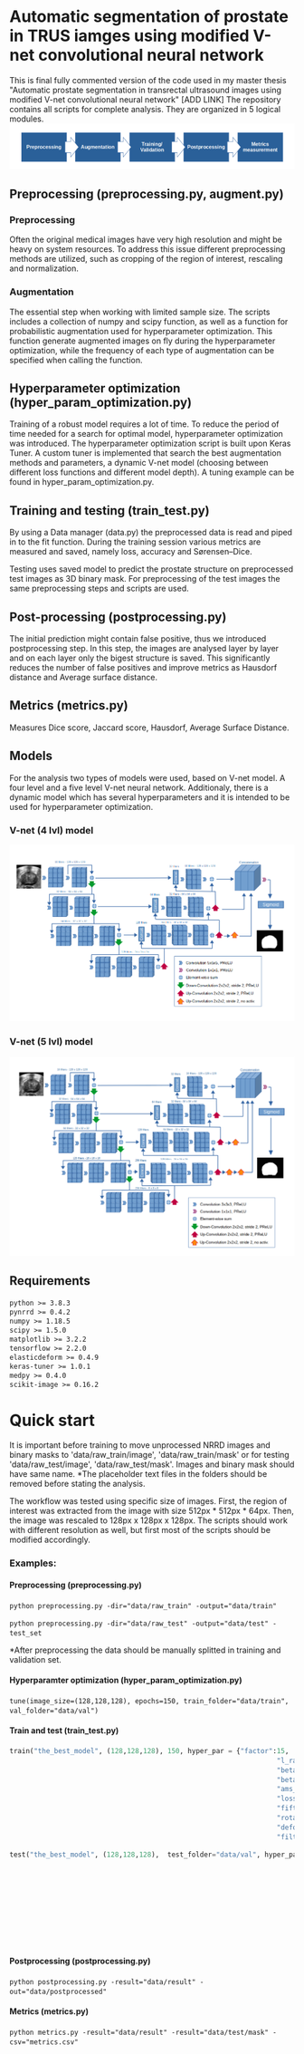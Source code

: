 # Automatic segmentation of prostate in TRUS iamges using modified V-net convolutional neural network

This is final fully commented version of the code used in my master thesis "Automatic prostate segmentation in transrectal ultrasound images using modified V-net convolutional neural network" [ADD LINK]
The repository contains all scripts for complete analysis. They are organized in 5 logical modules.
![workflow](figures/workflow.png)

## Preprocessing (preprocessing.py, augment.py)
### Preprocessing
Often the original medical images have very high resolution and might be heavy on system resources. To address this issue different preprocessing methods are utilized, such as cropping of the region of interest, rescaling and normalization.

### Augmentation
The essential step when working with limited sample size. The scripts includes a collection of numpy and scipy function, as well as a function for probabilistic augmentation used for hyperparameter optimization. This function generate augmented images on fly during the hyperparameter optimization, while the frequency of each type of augmentation can be specified when calling the function.

## Hyperparameter optimization (hyper_param_optimization.py)

Training of a robust model requires a lot of time. To reduce the period of time needed for a search for optimal model, hyperparameter optimization was introduced. The hyperparameter optimization script is built upon Keras Tuner. A custom tuner is implemented that search the best augmentation methods and parameters, a dynamic V-net model (choosing between different loss functions and different model depth). A tuning example can be found in hyper_param_optimization.py.

## Training and testing (train_test.py)
By using a Data manager (data.py) the preprocessed data is read and piped in to the fit function. During the training session various metrics are measured and saved, namely loss, accuracy and Sørensen–Dice. 

Testing uses saved model to predict the prostate structure on preprocessed test images as 3D binary mask. For preprocessing of the test images the same preprocessing steps and scripts are used.


## Post-processing (postprocessing.py)
The initial prediction might contain false positive, thus we introduced postprocessing step. In this step, the images are analysed layer by layer and on each layer only the bigest structure is saved. This significantly reduces the number of false positives and improve metrics as Hausdorf distance and Average surface distance.

## Metrics (metrics.py)
Measures Dice score, Jaccard score, Hausdorf, Average Surface Distance.

## Models
For the analysis two types of models were used, based on V-net model. A four level and a five level V-net neural network. Additionaly, there is a dynamic model which has several hyperparameters and it is intended to be used for hyperparameter optimization.

### V-net (4 lvl) model
![4 lvl model](figures/Vnet%20network%20model%204lvl.png)

### V-net (5 lvl) model
![5 lvl model](figures/Vnet%20network%20model%205lvl.png)

## Requirements
```
python >= 3.8.3
pynrrd >= 0.4.2
numpy >= 1.18.5
scipy >= 1.5.0
matplotlib >= 3.2.2
tensorflow >= 2.2.0
elasticdeform >= 0.4.9
keras-tuner >= 1.0.1
medpy >= 0.4.0
scikit-image >= 0.16.2
```

# Quick start

It is important before training to move unprocessed NRRD images and binary masks to 'data/raw_train/image', 'data/raw_train/mask' or for testing 'data/raw_test/image', 'data/raw_test/mask'. Images and binary mask should have same name. 
*The placeholder text files in the folders should be removed before stating the analysis.

The workflow was tested using specific size of images. First, the region of interest was extracted from the image with size 512px * 512px * 64px. Then, the image was rescaled to 128px x 128px x 128px. The scripts should work with different resolution as well, but first most of the scripts should be modified accordingly.

### Examples:
#### Preprocessing (preprocessing.py)
`python preprocessing.py -dir="data/raw_train" -output="data/train"`

`python preprocessing.py -dir="data/raw_test" -output="data/test" -test_set`

*After preprocessing the data should be manually splitted in training and validation set.

#### Hyperparamter optimization (hyper_param_optimization.py)
`tune(image_size=(128,128,128), epochs=150, train_folder="data/train", val_folder="data/val")`

#### Train and test (train_test.py)
```python
train("the_best_model", (128,128,128), 150, hyper_par = {"factor":15,
                                                                  "l_rate":0.0001,
                                                                  "beta1":0.43649430628078034,
                                                                  "beta2":0.5898459767675351,
                                                                  "ams_grad":False,
                                                                  "loss":"jaccard",
                                                                  "fifth":True,
                                                                  "rotate":0.533,
                                                                  "deform":0.901,
                                                                  "filters":0.370})
```

```python
test("the_best_model", (128,128,128),  test_folder="data/val", hyper_par = {"factor":15,
                                                                                   "l_rate":0.0001,
                                                                                   "beta1":0.43649430628078034,
                                                                                   "beta2":0.5898459767675351,
                                                                                   "ams_grad":False,
                                                                                   "loss":"jaccard",
                                                                                   "fifth":True,
                                                                                   "rotate":0.533,
                                                                                   "deform":0.901,
                                                                                   "filters":0.370})
```

#### Postprocessing (postprocessing.py)

`python postprocessing.py -result="data/result" -out="data/postprocessed"`

#### Metrics (metrics.py)

`python metrics.py -result="data/result" -result="data/test/mask" -csv="metrics.csv"`



